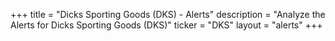 +++
title = "Dicks Sporting Goods (DKS) - Alerts"
description = "Analyze the Alerts for Dicks Sporting Goods (DKS)"
ticker = "DKS"
layout = "alerts"
+++


